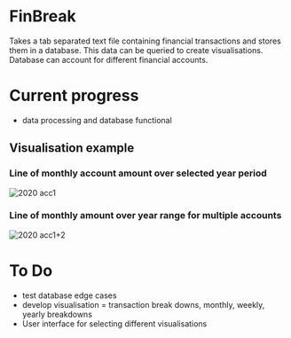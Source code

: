 # FinBreak
Takes a tab separated text file containing financial transactions and stores them in a database. This data can be queried to create visualisations. Database can account for different financial accounts.

# Current progress
- data processing and database functional

## Visualisation example
### Line of monthly account amount over selected year period
![2020 acc1](https://github.com/INDIA-CHARLIE-ECHO-MAN/FinBreak/assets/43439611/0556c20f-46c7-42c2-a5ab-d5f1cfe95aa8)

### Line of monthly amount over year range for multiple accounts
![2020 acc1+2](https://github.com/INDIA-CHARLIE-ECHO-MAN/FinBreak/assets/43439611/1f5afbe3-c21d-48af-8117-3e06057c81a6)


# To Do
- test database edge cases
- develop visualisation = transaction break downs, monthly, weekly, yearly breakdowns
- User interface for selecting different visualisations
